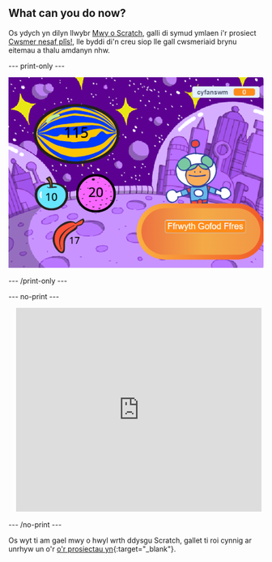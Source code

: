 ## What can you do now?


Os ydych yn dilyn llwybr [Mwy o Scratch](https://projects.raspberrypi.org/en/raspberrypi/more-scratch), galli di symud ymlaen i'r prosiect [Cwsmer nesaf plîs!](https://projects.raspberrypi.org/en/projects/next-customer-please), lle byddi di'n creu siop lle gall cwsmeriaid brynu eitemau a thalu amdanyn nhw.

--- print-only ---

![Cwsmer nesaf plîs](images/next-customer-please.png)

--- /print-only ---

--- no-print ---

<div class="scratch-preview" style="margin-left: 15px;">
  <iframe allowtransparency="true" width="485" height="402" src="https://scratch.mit.edu/projects/embed/528696418/?autostart=false" frameborder="0"></iframe>
</div>

--- /no-print ---

Os wyt ti am gael mwy o hwyl wrth ddysgu Scratch, gallet ti roi cynnig ar unrhyw un o'r [o'r prosiectau yn](https://projects.raspberrypi.org/en/projects?software%5B%5D=scratch&curriculum%5B%5D=%201){:target="_blank"}.
